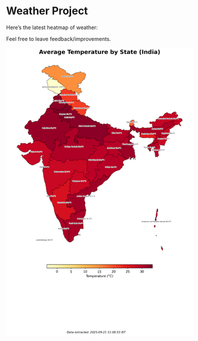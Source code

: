 # Weather Project

Here’s the latest heatmap of weather:

Feel free to leave feedback/improvements.

![India Heatmap](docs/assets/india_heatmap.png?v=CF8D8F)

